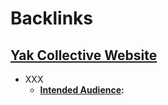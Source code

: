 
# Backlinks
## [Yak Collective Website](<Yak Collective Website.md>)
- XXX
    - **[Intended Audience](<Intended Audience.md>):**

